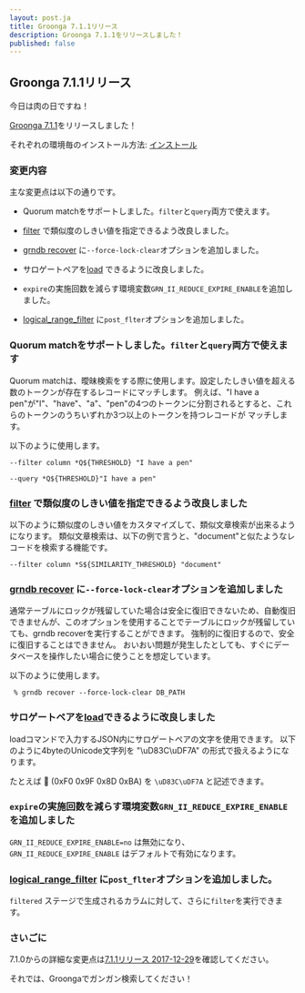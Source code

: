 ```yaml
---
layout: post.ja
title: Groonga 7.1.1リリース
description: Groonga 7.1.1をリリースしました！
published: false
---
```


## Groonga 7.1.1リリース

今日は肉の日ですね！

[Groonga 7.1.1](/ja/docs/news.html#release-7.1.1)をリリースしました！

それぞれの環境毎のインストール方法: [インストール](/ja/docs/install.html)

### 変更内容

主な変更点は以下の通りです。

  * Quorum matchをサポートしました。`filter`と`query`両方で使えます。

  * [filter](/ja/docs/reference/commands/select.html#search-condition-filter) で類似度のしきい値を指定できるよう改良しました。

  * [grndb recover](/ja/docs/reference/executables/grndb.html#force-lock-clear) に`--force-lock-clear`オプションを追加しました。

  * サロゲートペアを[load](/ja/docs/reference/commands/load.html) できるように改良しました。

  * `expire`の実施回数を減らす環境変数`GRN_II_REDUCE_EXPIRE_ENABLE`を追加しました。

  * [logical_range_filter](/ja/docs/reference/commands/logical_range_filter.html#post-filter) に`post_flter`オプションを追加しました。

### Quorum matchをサポートしました。`filter`と`query`両方で使えます

Quorum matchは、曖昧検索をする際に使用します。設定したしきい値を超える数のトークンが存在するレコードにマッチします。
例えば、"I have a pen"が"I"、"have"、"a"、"pen"の4つのトークンに分割されるとすると、これらのトークンのうちいずれか3つ以上のトークンを持つレコードが マッチします。

以下のように使用します。

```text
--filter column *Q${THRESHOLD} "I have a pen"

--query *Q${THRESHOLD}"I have a pen"
```

### [filter](/ja/docs/reference/commands/select.html#search-condition-filter) で類似度のしきい値を指定できるよう改良しました


以下のように類似度のしきい値をカスタマイズして、類似文章検索が出来るようになります。
類似文章検索は、以下の例で言うと、"document"と似たようなレコードを検索する機能です。

```text
--filter column *S${SIMILARITY_THRESHOLD} "document"
```

### [grndb recover](ja/docs/reference/executables/grndb.html#force-lock-clear) に`--force-lock-clear`オプションを追加しました

通常テーブルにロックが残留していた場合は安全に復旧できないため、自動復旧できませんが、このオプションを使用することでテーブルにロックが残留していても、grndb recoverを実行することができます。
強制的に復旧するので、安全に復旧することはできません。
おいおい問題が発生したとしても、すぐにデータベースを操作したい場合に使うことを想定しています。

以下のように使用します。

```text
 % grndb recover --force-lock-clear DB_PATH
```

### サロゲートペアを[load]((/ja/docs/reference/commands/load.html))できるように改良しました

loadコマンドで入力するJSON内にサロゲートペアの文字を使用できます。
以下のように4byteのUnicode文字列を "\uD83C\uDF7A" の形式で扱えるようになります。

たとえば 🍺 (0xF0 0x9F 0x8D 0xBA) を `\uD83C\uDF7A` と記述できます。

### `expire`の実施回数を減らす環境変数`GRN_II_REDUCE_EXPIRE_ENABLE`を追加しました

`GRN_II_REDUCE_EXPIRE_ENABLE=no` は無効になり、`GRN_II_REDUCE_EXPIRE_ENABLE` はデフォルトで有効になります。 

### [logical_range_filter](/ja/docs/reference/commands/logical_range_filter.html#post-filter) に`post_flter`オプションを追加しました。

`filtered` ステージで生成されるカラムに対して、さらに`filter`を実行できます。

### さいごに

7.1.0からの詳細な変更点は[7.1.1リリース 2017-12-29](/ja/docs/news.html#release-7.1.1)を確認してください。

それでは、Groongaでガンガン検索してください！
